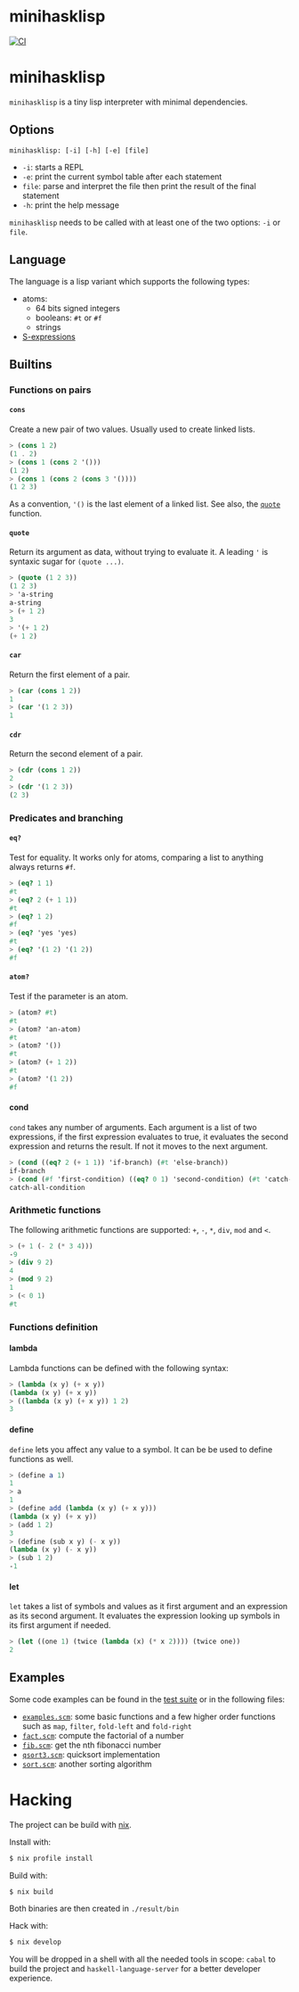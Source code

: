# minihasklisp

[![CI][status-png]][status]

# minihasklisp

`minihasklisp` is a tiny lisp interpreter with minimal dependencies.

## Options

`minihasklisp: [-i] [-h] [-e] [file]`

- `-i`: starts a REPL
- `-e`: print the current symbol table after each statement
- `file`: parse and interpret the file then print the result of the final 
  statement
- `-h`: print the help message

`minihasklisp` needs to be called with at least one of the two options:
`-i` or `file`.

## Language

The language is a lisp variant which supports the following types:
- atoms:
    - 64 bits signed integers
    - booleans: `#t` or `#f`
    - strings
- [S-expressions](https://en.wikipedia.org/wiki/S-expression)

## Builtins

### Functions on pairs

#### `cons`

Create a new pair of two values. Usually used to create linked lists.

```scheme
> (cons 1 2)
(1 . 2)
> (cons 1 (cons 2 '()))
(1 2)
> (cons 1 (cons 2 (cons 3 '())))
(1 2 3)
```

As a convention, `'()` is the last element of a linked list. See also, the 
[`quote`](#quote) function.

#### `quote`

Return its argument as data, without trying to evaluate it. A leading `'` is 
syntaxic sugar for `(quote ...)`.

```scheme
> (quote (1 2 3))
(1 2 3)
> 'a-string
a-string
> (+ 1 2)
3
> '(+ 1 2)
(+ 1 2)
```

#### `car`

Return the first element of a pair.

```scheme
> (car (cons 1 2))
1
> (car '(1 2 3))
1
```

#### `cdr`

Return the second element of a pair.

```scheme
> (cdr (cons 1 2))
2
> (cdr '(1 2 3))
(2 3)
```

### Predicates and branching

#### `eq?`

Test for equality. It works only for atoms, comparing a list to anything always 
returns `#f`.

```scheme
> (eq? 1 1)
#t
> (eq? 2 (+ 1 1))
#t
> (eq? 1 2)
#f
> (eq? 'yes 'yes)
#t
> (eq? '(1 2) '(1 2))
#f
```

#### `atom?`

Test if the parameter is an atom.

```scheme
> (atom? #t)
#t
> (atom? 'an-atom)
#t
> (atom? '())
#t
> (atom? (+ 1 2))
#t
> (atom? '(1 2))
#f
```

#### cond

`cond` takes any number of arguments. Each argument is a list of two 
expressions, if the first expression evaluates to true, it evaluates the second 
expression and returns the result. If not it moves to the next argument.

```scheme
> (cond ((eq? 2 (+ 1 1)) 'if-branch) (#t 'else-branch))
if-branch
> (cond (#f 'first-condition) ((eq? 0 1) 'second-condition) (#t 'catch-all-condition))
catch-all-condition
```

### Arithmetic functions

The following arithmetic functions are supported: `+`, `-`, `*`, `div`, `mod` 
and `<`.

```scheme
> (+ 1 (- 2 (* 3 4)))
-9
> (div 9 2)
4
> (mod 9 2)
1
> (< 0 1)
#t
```

### Functions definition

#### lambda

Lambda functions can be defined with the following syntax:

```scheme
> (lambda (x y) (+ x y))
(lambda (x y) (+ x y))
> ((lambda (x y) (+ x y)) 1 2)
3
```

#### define

`define` lets you affect any value to a symbol. It can be be used to define 
functions as well.

```scheme
> (define a 1)
1
> a
1
> (define add (lambda (x y) (+ x y)))
(lambda (x y) (+ x y))
> (add 1 2)
3
> (define (sub x y) (- x y))
(lambda (x y) (- x y))
> (sub 1 2)
-1
```

#### let

`let` takes a list of symbols and values as it first argument and an expression 
as its second argument. It evaluates the expression looking up symbols in its 
first argument if needed.

```scheme
> (let ((one 1) (twice (lambda (x) (* x 2)))) (twice one))
2
```


## Examples

Some code examples can be found in the [test 
suite](/test/minihasklisp/SExprSpec.hs) or in the following files:

- [`examples.scm`](/test/minihasklisp/files/examples.scm): some basic functions 
  and a few higher order functions such as `map`, `filter`, `fold-left` and 
  `fold-right`
- [`fact.scm`](/test/minihasklisp/files/fact.scm): compute the factorial of a 
  number
- [`fib.scm`](/test/minihasklisp/files/fib.scm): get the nth fibonacci number
- [`qsort3.scm`](/test/minihasklisp/files/qsort3.scm): quicksort implementation
- [`sort.scm`](/test/minihasklisp/files/sort.scm): another sorting algorithm

# Hacking

The project can be build with [nix][nix].

Install with:

```bash
$ nix profile install
```

Build with:

```bash
$ nix build
```

Both binaries are then created in `./result/bin`

Hack with:

```bash
$ nix develop
```

You will be dropped in a shell with all the needed tools in scope: `cabal` to 
build the project and `haskell-language-server` for a better developer 
experience.

[nix]: https://nixos.org/
[status-png]: https://github.com/jecaro/minihasklisp/workflows/CI/badge.svg
[status]: https://github.com/jecaro/minihasklisp/actions
